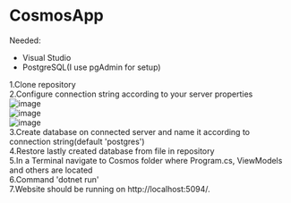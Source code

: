 # CosmosApp
Needed:
  * Visual Studio
  * PostgreSQL(I use pgAdmin for setup)

1.Clone repository\
2.Configure connection string according to your server properties\
![image](https://user-images.githubusercontent.com/83118752/210013004-3fc15002-f26b-4ba0-916f-4e7991ebc952.png)\
![image](https://user-images.githubusercontent.com/83118752/210013107-aac0eba6-ded1-4dea-8ab7-6201cd9a6d43.png)\
![image](https://user-images.githubusercontent.com/83118752/210088062-d2dfb834-f5b0-4ab1-b4a5-3c67b5c2e408.png)\
3.Create database on connected server and name it according to connection string(default 'postgres')\
4.Restore lastly created database from file in repository\
5.In a Terminal navigate to Cosmos folder where Program.cs, ViewModels and others are located\
6.Command 'dotnet run'\
7.Website should be running on http://localhost:5094/.
